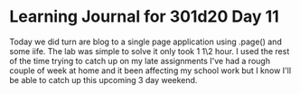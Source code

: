 # Learning Journal for 301d20 Day 11
Today we did turn are blog to a single page application using .page() and some iife. The lab was simple to solve it only took 1 1\2 hour. I used the rest of the time trying to catch up on my late assignments I've had a rough couple of week at home and it been affecting my school work but I know  I'll be able to catch up this upcoming 3 day weekend. 
